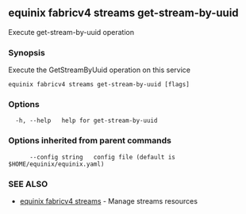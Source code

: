 ## equinix fabricv4 streams get-stream-by-uuid

Execute get-stream-by-uuid operation

### Synopsis

Execute the GetStreamByUuid operation on this service

```
equinix fabricv4 streams get-stream-by-uuid [flags]
```

### Options

```
  -h, --help   help for get-stream-by-uuid
```

### Options inherited from parent commands

```
      --config string   config file (default is $HOME/equinix/equinix.yaml)
```

### SEE ALSO

* [equinix fabricv4 streams](equinix_fabricv4_streams.md)	 - Manage streams resources

